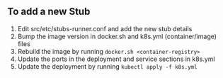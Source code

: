 To add a new Stub
-----

1. Edit src/etc/stubs-runner.conf and add the new stub details
2. Bump the image version in docker.sh and k8s.yml (container/image) files
3. Rebuild the image by running `docker.sh <container-registry>`
4. Update the ports in the deployment and service sections in k8s.yml  
5. Update the deployment by running `kubectl apply -f k8s.yml`


